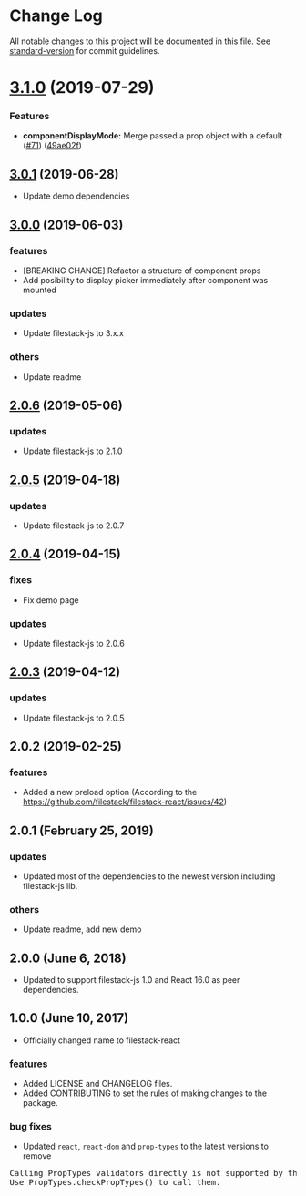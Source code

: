# Change Log

All notable changes to this project will be documented in this file. See [standard-version](https://github.com/conventional-changelog/standard-version) for commit guidelines.

# [3.1.0](https://github.com/filestack/filestack-react/compare/v3.0.1...v3.1.0) (2019-07-29)


### Features

* **componentDisplayMode:** Merge passed a prop object with a default ([#71](https://github.com/filestack/filestack-react/issues/71)) ([49ae02f](https://github.com/filestack/filestack-react/commit/49ae02f))



## [3.0.1](https://github.com/filestack/filestack-react/compare/v3.0.0...v3.0.1) (2019-06-28)
- Update demo dependencies


## [3.0.0](https://github.com/filestack/filestack-react/compare/v2.0.6...v3.0.0) (2019-06-03)

### features
- [BREAKING CHANGE] Refactor a structure of component props
- Add posibility to display picker immediately after component was mounted

### updates
- Update filestack-js to 3.x.x

### others
- Update readme

## [2.0.6](https://github.com/filestack/filestack-react/compare/v2.0.5...v2.0.6) (2019-05-06)

### updates
- Update filestack-js to 2.1.0

## [2.0.5](https://github.com/filestack/filestack-react/compare/v2.0.4...v2.0.5) (2019-04-18)

### updates
- Update filestack-js to 2.0.7

## [2.0.4](https://github.com/filestack/filestack-react/compare/v2.0.3...v2.0.4) (2019-04-15)

### fixes
- Fix demo page

### updates
- Update filestack-js to 2.0.6


## [2.0.3](https://github.com/filestack/filestack-react/compare/v2.0.2...v2.0.3) (2019-04-12)

### updates
- Update filestack-js to 2.0.5

## 2.0.2 (2019-02-25)

### features
- Added a new preload option (According to the https://github.com/filestack/filestack-react/issues/42)

## 2.0.1 (February 25, 2019)

### updates
- Updated most of the dependencies to the newest version including filestack-js lib.

### others
- Update readme, add new demo


## 2.0.0 (June 6, 2018)

- Updated to support filestack-js 1.0 and React 16.0 as peer dependencies.

## 1.0.0 (June 10, 2017)

- Officially changed name to filestack-react

### features

- Added LICENSE and CHANGELOG files.
- Added CONTRIBUTING to set the rules of making changes to the package.

### bug fixes

- Updated `react`, `react-dom` and `prop-types` to the latest versions to remove
<pre>Calling PropTypes validators directly is not supported by the `prop-types` package.
Use PropTypes.checkPropTypes() to call them.</pre>
